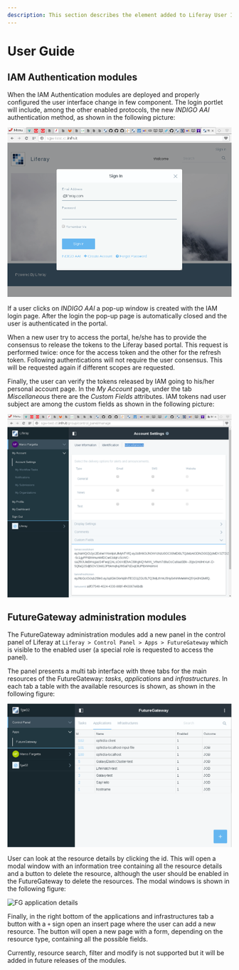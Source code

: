 ```yaml
---
description: This section describes the element added to Liferay User Interface from the point of view of the user.
---
```


# User Guide

## IAM Authentication modules

When the IAM Authentication modules are deployed and properly configured the user interface change in few component. The login portlet
will include, among the other enabled protocols, the new *INDIGO AAI* authentication method, as shown in the following picture:

![Login portlet with INDIGO AAI authentication](img/LogIn.png)


If a user clicks on *INDIGO AAI* a pop-up window is created with the IAM login page. After the login the pop-up page
is automatically closed and the user is authenticated in the portal.

When a new user try to access the portal, he/she has to provide the consensus to release the tokens to the Liferay
based portal. This request is performed twice: once for the access token and the other for the refresh token.
Following authentications will not require the user consensus. This will be requested again if different scopes are requested.

Finally, the user can verify the tokens released by IAM going to his/her personal account page. In the *My Account* page,
under the tab *Miscellaneous* there are the *Custom Fields* attributes. IAM tokens nad user subject are among the custom fields
as shown in the following picture:

![INDIGO AAI tokens](img/CustField.png)




## FutureGateway administration modules

The FutureGateway administration modules add a new panel in the control panel of Liferay at `Liferay > Control Panel > Apps > FutureGateway` which
is visible to the enabled user (a special role is requested to access the panel).

The panel presents a multi tab interface with three tabs for the main resources of the FutureGateway: *tasks*, *applications* and *infrastructures*.
In each tab a table with the available resources is shown, as shown in the following figure:

![FG applications](img/FGapplications.png)


User can look at the resource details by clicking the id. This will open a modal window with an information tree containing all the resource details
and a button to delete the resource, although the user should be enabled in the FutureGateway to delete the resources. The modal windows is shown
in the following figure:

![FG application details](img/FGapplicationdetails.png)

Finally, in the right bottom of the applications and infrastructures tab a button with a `+` sign open an insert page where the user can
add a new resource. The button will open a new page with a form, depending on the resource type, containing all the possible fields.

Currently, resource search, filter and modify is not supported but it will be added in future releases of the modules.
